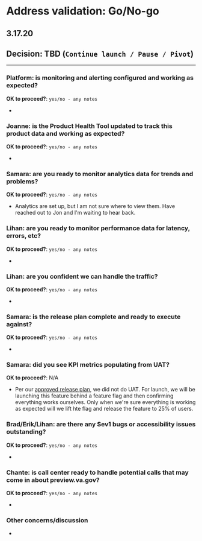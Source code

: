 # Address validation: Go/No-go 
## 3.17.20

## Decision: TBD (`Continue launch / Pause / Pivot`)

---

### Platform: is monitoring and alerting configured and working as expected?

**OK to proceed?**: `yes/no - any notes`

- 

### Joanne: is the Product Health Tool updated to track this product data and working as expected?


**OK to proceed?**: `yes/no - any notes`

- 

### Samara: are you ready to monitor analytics data for trends and problems?


**OK to proceed?**: `yes/no - any notes`

- Analytics are set up, but I am not sure where to view them. Have reached out to Jon and I'm waiting to hear back.


### Lihan: are you ready to monitor performance data for latency, errors, etc?


**OK to proceed?**: `yes/no - any notes`

- 

### Lihan: are you confident we can handle the traffic?


**OK to proceed?**: `yes/no - any notes`

- 

### Samara: is the release plan complete and ready to execute against?


**OK to proceed?**: `yes/no - any notes`

- 

### Samara: did you see KPI metrics populating from UAT?


**OK to proceed?**: N/A

- Per our [approved release plan](), we did not do UAT. For launch, we will be launching this feature behind a feature flag and then confirming everything works ourselves. Only when we're sure everything is working as expected will we lift hte flag and release the feature to 25% of users. 

### Brad/Erik/Lihan: are there any Sev1 bugs or accessibility issues outstanding?


**OK to proceed?**: `yes/no - any notes`

- 

### Chante: is call center ready to handle potential calls that may come in about preview.va.gov?


**OK to proceed?**: `yes/no - any notes`

- 

### Other concerns/discussion

- 
